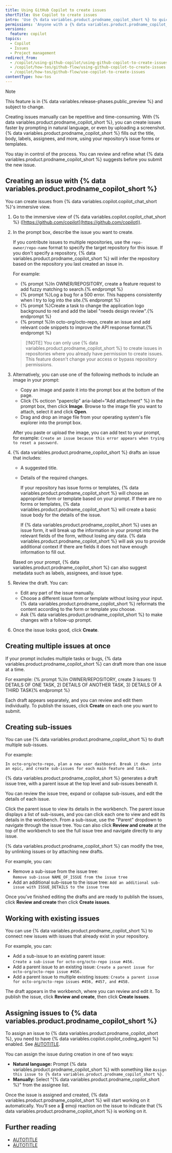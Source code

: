 ```yaml
---
title: Using GitHub Copilot to create issues
shortTitle: Use Copilot to create issues
intro: 'Use {% data variables.product.prodname_copilot_short %} to quickly generate structured, high-quality issues from natural language or images, without filling out every field manually.'
permissions: 'Anyone with a {% data variables.product.prodname_copilot_short %} license can use {% data variables.product.prodname_copilot_short %} to create issues. <br> <a href="https://github.com/copilot?ref_product=copilot&ref_type=engagement&ref_style=button&ref_plan=free" target="_blank" class="btn btn-primary mt-3 mr-3 no-underline"><span>Try {% data variables.product.prodname_copilot_short %} for free</span> {% octicon "link-external" height:16 %}</a>'
versions:
  feature: copilot
topics:
  - Copilot
  - Issues
  - Project management
redirect_from:
  - /copilot/using-github-copilot/using-github-copilot-to-create-issues
  - /copilot/how-tos/github-flow/using-github-copilot-to-create-issues
  - /copilot/how-tos/github-flow/use-copilot-to-create-issues
contentType: how-tos
---
```


> [!NOTE]
> This feature is in {% data variables.release-phases.public_preview %} and subject to change.

Creating issues manually can be repetitive and time-consuming. With {% data variables.product.prodname_copilot_short %}, you can create issues faster by prompting in natural language, or even by uploading a screenshot. {% data variables.product.prodname_copilot_short %} fills out the title, body, labels, assignees, and more, using your repository’s issue forms or templates.

You stay in control of the process. You can review and refine what {% data variables.product.prodname_copilot_short %} suggests before you submit the new issue.

## Creating an issue with {% data variables.product.prodname_copilot_short %}

You can create issues from {% data variables.copilot.copilot_chat_short %}'s immersive view.

1. Go to the immersive view of {% data variables.copilot.copilot_chat_short %} ([https://github.com/copilot](https://github.com/copilot)).
1. In the prompt box, describe the issue you want to create.

   If you contribute issues to multiple repositories, use the `repo-owner/repo-name` format to specify the target repository for this issue. If you don't specify a repository, {% data variables.product.prodname_copilot_short %} will infer the repository based on the repository you last created an issue in.

   For example:

   * {% prompt %}In OWNER/REPOSITORY, create a feature request to add fuzzy matching to search.{% endprompt %}
   * {% prompt %}Log a bug for a 500 error. This happens consistently when I try to log into the site.{% endprompt %}
   * {% prompt %}Create a task to change the application logo background to red and add the label "needs design review".{% endprompt %}
   * {% prompt %}In octo-org/octo-repo, create an issue and add relevant code snippets to improve the API response format.{% endprompt %}

   > [!NOTE] You can only use {% data variables.product.prodname_copilot_short %} to create issues in repositories where you already have permission to create issues. This feature doesn't change your access or bypass repository permissions.

1. Alternatively, you can use one of the following methods to include an image in your prompt:

   * Copy an image and paste it into the prompt box at the bottom of the page.
   * Click {% octicon "paperclip" aria-label="Add attachment" %} in the prompt box, then click **Image**. Browse to the image file you want to attach, select it and click **Open**.
   * Drag and drop an image file from your operating system's file explorer into the prompt box.

   After you paste or upload the image, you can add text to your prompt, for example: `Create an issue because this error appears when trying to reset a password.`

1. {% data variables.product.prodname_copilot_short %} drafts an issue that includes:

   * A suggested title.
   * Details of the required changes.

     If your repository has issue forms or templates, {% data variables.product.prodname_copilot_short %} will choose an appropriate form or template based on your prompt. If there are no forms or templates, {% data variables.product.prodname_copilot_short %} will create a basic issue body for the details of the issue.

     If {% data variables.product.prodname_copilot_short %} uses an issue form, it will break up the information in your prompt into the relevant fields of the form, without losing any data. {% data variables.product.prodname_copilot_short %} will ask you to provide additional context if there are fields it does not have enough information to fill out.

   Based on your prompt, {% data variables.product.prodname_copilot_short %} can also suggest metadata such as labels, assignees, and issue type.

1. Review the draft. You can:

   * Edit any part of the issue manually.
   * Choose a different issue form or template without losing your input. {% data variables.product.prodname_copilot_short %} reformats the content according to the form or template you choose.
   * Ask {% data variables.product.prodname_copilot_short %} to make changes with a follow-up prompt.

1. Once the issue looks good, click **Create**.

## Creating multiple issues at once

If your prompt includes multiple tasks or bugs, {% data variables.product.prodname_copilot_short %} can draft more than one issue at a time.

For example: {% prompt %}In OWNER/REPOSITORY, create 3 issues: 1) DETAILS OF ONE TASK, 2) DETAILS OF ANOTHER TASK, 3) DETAILS OF A THIRD TASK{% endprompt %}

Each draft appears separately, and you can review and edit them individually. To publish the issues, click **Create** on each one you want to submit.

## Creating sub-issues

You can use {% data variables.product.prodname_copilot_short %} to draft multiple sub-issues.

For example:

`In octo-org/octo-repo, plan a new user dashboard. Break it down into an epic, and create sub-issues for each main feature and task.`

{% data variables.product.prodname_copilot_short %} generates a draft issue tree, with a parent issue at the top level and sub-issues beneath it.

You can review the issue tree, expand or collapse sub-issues, and edit the details of each issue.  

Click the parent issue to view its details in the workbench. The parent issue displays a list of sub-issues, and you can click each one to view and edit its details in the workbench. From a sub-issue, use the "Parent" dropdown to navigate through the issue tree. You can also click **Review and create** at the top of the workbench to see the full issue tree and navigate directly to any issue.

{% data variables.product.prodname_copilot_short %} can modify the tree, by unlinking issues or by attaching new drafts.

For example, you can:
* Remove a sub-issue from the issue tree:  
   `Remove sub-issue NAME_OF_ISSUE from the issue tree`
* Add an additional sub-issue to the issue tree:
   `Add an additional sub-issue with ISSUE_DETAILS to the issue tree`

Once you've finished editing the drafts and are ready to publish the issues, click **Review and create** then click **Create issues**.

## Working with existing issues

You can use {% data variables.product.prodname_copilot_short %} to connect new issues with issues that already exist in your repository.

For example, you can:
* Add a sub-issue to an existing parent issue:  
   `Create a sub-issue for octo-org/octo-repo issue #456.`
* Add a parent issue to an existing issue:
   `Create a parent issue for octo-org/octo-repo issue #456.`
* Add a parent issue to multiple existing issues:
   `Create a parent issue for octo-org/octo-repo issues #456, #457, and #458.`

The draft appears in the workbench, where you can review and edit it. To publish the issue, click **Review and create**, then click **Create issues**.

## Assigning issues to {% data variables.product.prodname_copilot_short %}

To assign an issue to {% data variables.product.prodname_copilot_short %}, you need to have {% data variables.copilot.copilot_coding_agent %} enabled. See [AUTOTITLE](/copilot/concepts/coding-agent/about-enabling-coding-agent).

You can assign the issue during creation in one of two ways:

* **Natural language:** Prompt {% data variables.product.prodname_copilot_short %} with something like `Assign this issue to {% data variables.product.prodname_copilot_short %}.`
* **Manually:** Select "{% data variables.product.prodname_copilot_short %}" from the assignee list.

Once the issue is assigned and created, {% data variables.product.prodname_copilot_short %} will start working on it automatically. You’ll see a 👀 emoji reaction on the issue to indicate that {% data variables.product.prodname_copilot_short %} is working on it.

## Further reading

* [AUTOTITLE](/communities/using-templates-to-encourage-useful-issues-and-pull-requests/configuring-issue-templates-for-your-repository)
* [AUTOTITLE](/copilot/tutorials/plan-a-project)
